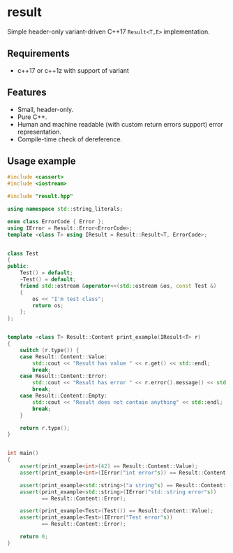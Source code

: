 # result

Simple header-only variant-driven C++17 `Result<T,E>` implementation.

## Requirements

* c++17 or c++1z with support of variant

## Features

* Small, header-only.
* Pure C++.
* Human and machine readable (with custom return errors support) error
  representation.
* Compile-time check of dereference.

## Usage example

```cpp
#include <cassert>
#include <iostream>

#include "result.hpp"

using namespace std::string_literals;

enum class ErrorCode { Error };
using IError = Result::Error<ErrorCode>;
template <class T> using IResult = Result::Result<T, ErrorCode>;


class Test
{
public:
    Test() = default;
    ~Test() = default;
    friend std::ostream &operator<<(std::ostream &os, const Test &)
    {
        os << "I'm test class";
        return os;
    };
};


template <class T> Result::Content print_example(IResult<T> r)
{
    switch (r.type()) {
    case Result::Content::Value:
        std::cout << "Result has value " << r.get() << std::endl;
        break;
    case Result::Content::Error:
        std::cout << "Result has error " << r.error().message() << std::endl;
        break;
    case Result::Content::Empty:
        std::cout << "Result does not contain anything" << std::endl;
        break;
    }

    return r.type();
}


int main()
{
    assert(print_example<int>(42) == Result::Content::Value);
    assert(print_example<int>(IError("int error"s)) == Result::Content::Error);

    assert(print_example<std::string>("a string"s) == Result::Content::Value);
    assert(print_example<std::string>(IError("std::string error"s))
           == Result::Content::Error);

    assert(print_example<Test>(Test()) == Result::Content::Value);
    assert(print_example<Test>(IError("Test error"s))
           == Result::Content::Error);

    return 0;
}
```
